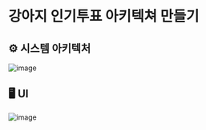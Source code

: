# 강아지 인기투표 아키텍쳐 만들기

## ⚙️ 시스템 아키텍처
![image](https://github.com/player-geun/dog-popularity-vote/assets/87115015/6b1c77c9-5714-4243-8c4a-7333a7567e67)

## 🖥 UI
![image](https://github.com/player-geun/dog-popularity-vote/assets/87115015/6eafc130-bcd9-4673-9fa2-2de9d7e51923)
